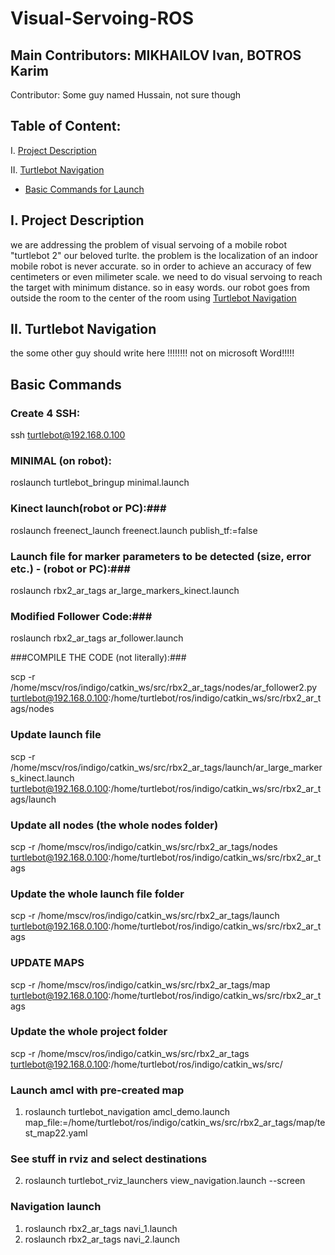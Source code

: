 # Visual-Servoing-ROS
## Main Contributors: MIKHAILOV Ivan, BOTROS Karim
Contributor: Some guy named Hussain, not sure though

## Table of Content:

I. [Project Description](https://github.com/Kivo0/Visual-Servoing-ROS#i-Project-Description)

II. [Turtlebot Navigation](https://github.com/Kivo0/Visual-Servoing-ROS#ii-Turtlebot-Navigation)

* [Basic Commands for Launch](https://github.com/Kivo0/Visual-Servoing-ROS#Basic-Commands)




I. Project Description
   -------------------
we are addressing the problem of visual servoing of a mobile robot "turtlebot 2" our beloved turlte. the problem is the localization of an indoor mobile robot is never accurate. so in order to achieve an accuracy of few centimeters or even milimeter scale. we need to do visual servoing to reach the target with minimum distance. so in easy words. our robot goes from outside the room to the center of the room using [Turtlebot Navigation](https://github.com/Kivo0/Visual-Servoing-ROS#Turtlebot-Navigation)


II. Turtlebot Navigation
   ---------------------

the some other guy should write here !!!!!!!! not on microsoft Word!!!!!



   Basic Commands
   ---------------

### Create 4 SSH: ###

ssh turtlebot@192.168.0.100

### MINIMAL (on robot): ###

roslaunch turtlebot_bringup minimal.launch

### Kinect launch(robot or PC):###

roslaunch freenect_launch freenect.launch publish_tf:=false

### Launch file for marker parameters to be detected (size, error etc.) - (robot or PC):###

roslaunch rbx2_ar_tags ar_large_markers_kinect.launch

### Modified Follower Code:###

roslaunch rbx2_ar_tags ar_follower.launch

###COMPILE THE CODE (not literally):###

scp -r /home/mscv/ros/indigo/catkin_ws/src/rbx2_ar_tags/nodes/ar_follower2.py turtlebot@192.168.0.100:/home/turtlebot/ros/indigo/catkin_ws/src/rbx2_ar_tags/nodes

### Update launch file ###

scp -r /home/mscv/ros/indigo/catkin_ws/src/rbx2_ar_tags/launch/ar_large_markers_kinect.launch turtlebot@192.168.0.100:/home/turtlebot/ros/indigo/catkin_ws/src/rbx2_ar_tags/launch

### Update all nodes (the whole nodes folder) ###

scp -r /home/mscv/ros/indigo/catkin_ws/src/rbx2_ar_tags/nodes turtlebot@192.168.0.100:/home/turtlebot/ros/indigo/catkin_ws/src/rbx2_ar_tags

### Update the whole launch file folder ###

scp -r /home/mscv/ros/indigo/catkin_ws/src/rbx2_ar_tags/launch turtlebot@192.168.0.100:/home/turtlebot/ros/indigo/catkin_ws/src/rbx2_ar_tags

### UPDATE MAPS ###

scp -r /home/mscv/ros/indigo/catkin_ws/src/rbx2_ar_tags/map turtlebot@192.168.0.100:/home/turtlebot/ros/indigo/catkin_ws/src/rbx2_ar_tags


### Update the whole project folder ###
scp -r /home/mscv/ros/indigo/catkin_ws/src/rbx2_ar_tags turtlebot@192.168.0.100:/home/turtlebot/ros/indigo/catkin_ws/src/

### Launch amcl with pre-created map ###
1. roslaunch turtlebot_navigation amcl_demo.launch map_file:=/home/turtlebot/ros/indigo/catkin_ws/src/rbx2_ar_tags/map/test_map22.yaml

### See stuff in rviz and select destinations ###
2. roslaunch turtlebot_rviz_launchers view_navigation.launch --screen 


### Navigation launch ###
1. roslaunch rbx2_ar_tags navi_1.launch
2. roslaunch rbx2_ar_tags navi_2.launch

